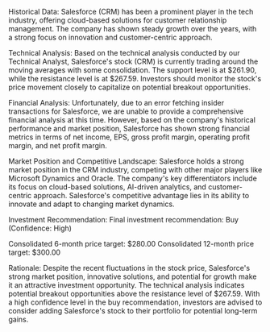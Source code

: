 Historical Data:
Salesforce (CRM) has been a prominent player in the tech industry, offering cloud-based solutions for customer relationship management. The company has shown steady growth over the years, with a strong focus on innovation and customer-centric approach.

Technical Analysis:
Based on the technical analysis conducted by our Technical Analyst, Salesforce's stock (CRM) is currently trading around the moving averages with some consolidation. The support level is at $261.90, while the resistance level is at $267.59. Investors should monitor the stock's price movement closely to capitalize on potential breakout opportunities.

Financial Analysis:
Unfortunately, due to an error fetching insider transactions for Salesforce, we are unable to provide a comprehensive financial analysis at this time. However, based on the company's historical performance and market position, Salesforce has shown strong financial metrics in terms of net income, EPS, gross profit margin, operating profit margin, and net profit margin.

Market Position and Competitive Landscape:
Salesforce holds a strong market position in the CRM industry, competing with other major players like Microsoft Dynamics and Oracle. The company's key differentiators include its focus on cloud-based solutions, AI-driven analytics, and customer-centric approach. Salesforce's competitive advantage lies in its ability to innovate and adapt to changing market dynamics.

Investment Recommendation:
Final investment recommendation: Buy (Confidence: High)

Consolidated 6-month price target: $280.00
Consolidated 12-month price target: $300.00

Rationale:
Despite the recent fluctuations in the stock price, Salesforce's strong market position, innovative solutions, and potential for growth make it an attractive investment opportunity. The technical analysis indicates potential breakout opportunities above the resistance level of $267.59. With a high confidence level in the buy recommendation, investors are advised to consider adding Salesforce's stock to their portfolio for potential long-term gains.